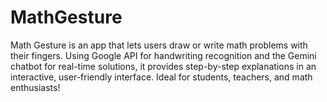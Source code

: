 # MathGesture
Math Gesture is an app that lets users draw or write math problems with their fingers. Using Google API for handwriting recognition and the Gemini chatbot for real-time solutions, it provides step-by-step explanations in an interactive, user-friendly interface. Ideal for students, teachers, and math enthusiasts!
